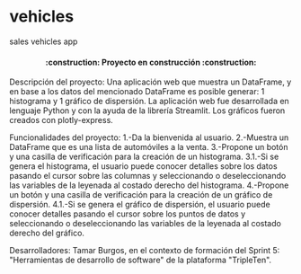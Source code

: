 # vehicles
sales vehicles app
<h4 align="center">
:construction: Proyecto en construcción :construction:
</h4>
Descripción del proyecto:
Una aplicación web que muestra un DataFrame, y en base a los datos del mencionado DataFrame es posible generar: 1 histograma y 1 gráfico de dispersión.
La aplicación web fue desarrollada en lenguaje Python y con la ayuda de la librería Streamlit.
Los gráficos fueron creados con plotly-express.

Funcionalidades del proyecto:
1.-Da la bienvenida al usuario.
2.-Muestra un DataFrame que es una lista de automóviles a la venta.
3.-Propone un botón y una casilla de verificación para la creación de un histograma.
    3.1.-Si se genera el histograma, el usuario puede conocer detalles sobre los datos pasando el cursor sobre las columnas y seleccionando o deseleccionando las variables de la leyenada al costado derecho del histograma.
4.-Propone un botón y una casilla de verificación para la creación de un gráfico de dispersión.
    4.1.-Si se genera el gráfico de dispersión, el usuario puede conocer detalles pasando el cursor sobre los puntos de datos y seleccionando o deseleccionando las variables de la leyenada al costado derecho del gráfico.

Desarrolladores:
Tamar Burgos, en el contexto de formación del Sprint 5: "Herramientas de desarrollo de software" de la plataforma "TripleTen".
